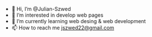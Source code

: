 - 👋 Hi, I’m @Julian-Szwed
- 👀 I’m interested in develop web pages
- 🌱 I’m currently learning web desing & web development
- 📫 How to reach me jszwed22@gmail.com
